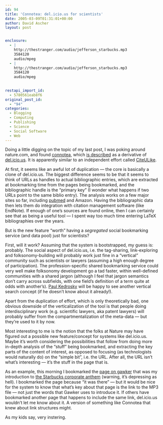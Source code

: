 ```yaml
---
id: 94
title: 'Connotea: del.icio.us for scientists'
date: 2005-03-09T01:31:01+00:00
author: David Ascher
layout: post


enclosure:
  - |
    http://thestranger.com/audio/jefferson_starbucks.mp3
    3584120
    audio/mpeg
  - |
    http://thestranger.com/audio/jefferson_starbucks.mp3
    3584120
    audio/mpeg
    
    
restapi_import_id:
  - 5780561eab8f6
original_post_id:
  - "94"
categories:
  - Blogging
  - Computing
  - Publishing
  - Science
  - Social Software
  - Web
---
```

Doing a little digging on the topic of my last post, I was poking around nature.com, and found [connotea](http://www.connotea.org/), which [is described](http://www.connotea.org/about) as a derivative of [del.icio.us](http://del.icio.us). It is apparently similar to an independent effort called [CiteULike](http://www.citeulike.org/).

At first, it seems like an awful lot of duplication &#8212; the core is basically a clone of del.icio.us. The biggest difference seems to be that it seems to think of URLs as handles to actual bibliographic entries, which are extracted at bookmarking time from the pages being bookmarked, and the bibliographic handle is the &#8220;primary key&#8221; (I wonder what happens if two URLs point to the same biblio entry). The analysis works on a few major sites so far, including [pubmed](www.pubmed.com) and Amazon. Having the bibliographic data then lets them do integration with citation management software (like EndNote). If enough of one&#8217;s sources are found online, then I can certainly see that as being a useful tool &#8212; I spent way too much time entering LaTeX bibliographies over the years.

But is the new feature &#8220;worth&#8221; having a _segregated_ social bookmarking service (and data pool) just for scientists?

First, will it work? Assuming that the system is bootstrapped, my guess is: probably. The social aspect of del.icio.us, i.e. the tag-sharing, link-exploring and folksonomy-building will probably work just fine in a &#8220;vertical&#8221; community such as scientists or lawyers (assuming a high enough degree of participation). The profession-specific shared bookmarking service could very well make folksonomy development go a tad faster, within well-defined communities with a shared jargon (although I feel that jargon semantics don&#8217;t carry across subfields, with one field&#8217;s definition of a term quite at odds with another&#8217;s). [Paul Kedrosky](http://paul.kedrosky.com/archives/001085.html) will be happy to see another vertical search concept (if he doesn&#8217;t know about it already!).

Apart from the duplication of effort, which is only theoretically bad, one obvious downside of the verticalization of the tool is that people doing interdisciplinary work (e.g. scientific lawyers, aka patent lawyers) will probably suffer from the compartmentalization of the meta-data &#8212; but they&#8217;re used to it by now.

Most interesting to me is the notion that the folks at Nature may have figured out a possible new feature/concept for systems like del.icio.us. Maybe it&#8217;s worth considering the possibilities that follow from doing more in-depth analysis of the &#8220;stuff&#8221; being bookmarked, and extracting the key parts of the content of interest, as opposed to focusing (as technologists would naturally do) on the &#8220;simple bit&#8221;, i.e. the URL. After all, the URL isn&#8217;t what&#8217;s interesting &#8212; it&#8217;s the stuff in the page that is.

As an example, this morning I bookmarked the [page on gawker](http://www.gawker.com/news/media/advertising/starbucks-siren-call-of-the-damned-034705.php) that was my introduction to [the Starbucks corporate anthem](http://thestranger.com/audio/jefferson_starbucks.mp3) (warning, it&#8217;s depressing as hell). I bookmarked the page because &#8220;it was there&#8221; &#8212; but it would be nice for the system to know that what&#8217;s key about that page is the link to the MP3 file &#8212; not just the words that Gawker uses to introduce it. If others have bookmarked another page that happens to include the same link, del.icio.us wouldn&#8217;t let me know about it. A version of something like Connotea that knew about link structures might.

As my kids say, very instering.